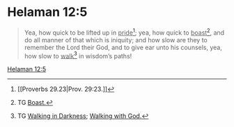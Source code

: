 # Helaman 12:5

> Yea, how quick to be lifted up in <u>pride</u>[^a]; yea, how quick to <u>boast</u>[^b], and do all manner of that which is iniquity; and how slow are they to remember the Lord their God, and to give ear unto his counsels, yea, how slow to <u>walk</u>[^c] in wisdom’s paths!

[Helaman 12:5](https://www.churchofjesuschrist.org/study/scriptures/bofm/hel/12?lang=eng&id=p5#p5)


[^a]: [[Proverbs 29.23|Prov. 29:23.]]
[^b]: TG [Boast.](https://www.churchofjesuschrist.org/study/scriptures/tg/boast?lang=eng)
[^c]: TG [Walking in Darkness](https://www.churchofjesuschrist.org/study/scriptures/tg/walking-in-darkness?lang=eng); [Walking with God.](https://www.churchofjesuschrist.org/study/scriptures/tg/walking-with-god?lang=eng)
